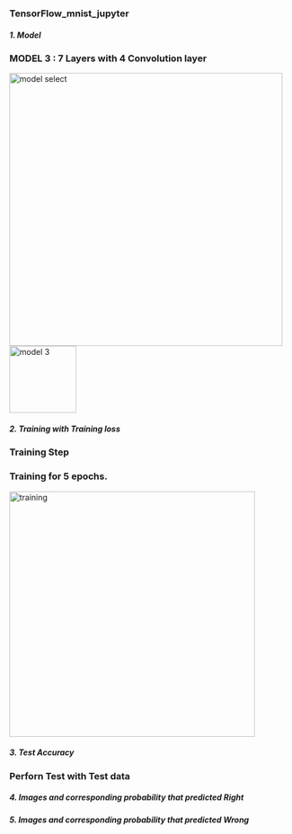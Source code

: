 ### TensorFlow_mnist_jupyter

##### 1. Model
### MODEL 3 : 7 Layers with 4 Convolution layer
<img width="486" alt="model select" src="https://user-images.githubusercontent.com/59687876/83595362-bba73480-a59c-11ea-8ebb-407b7564d102.png">
<img width="119" alt="model 3" src="https://user-images.githubusercontent.com/59687876/83595562-4f790080-a59d-11ea-8431-d1d41bc67a02.png">


##### 2. Training with Training loss
### Training Step
### Training for 5 epochs.
<img width="437" alt="training" src="https://user-images.githubusercontent.com/59687876/83595049-cf9e6680-a59b-11ea-8f17-996bd95a55db.png">

##### 3.  Test Accuracy
### Perforn Test with Test data


##### 4. Images and corresponding probability that predicted Right


##### 5. Images and corresponding probability that predicted Wrong
